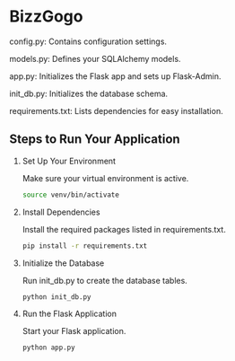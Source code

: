 # BizzGogo

config.py: Contains configuration settings.

models.py: Defines your SQLAlchemy models.

app.py: Initializes the Flask app and sets up Flask-Admin.

init_db.py: Initializes the database schema.

requirements.txt: Lists dependencies for easy installation.

## Steps to Run Your Application

1. Set Up Your Environment

    Make sure your virtual environment is active.

    ``` bash
    source venv/bin/activate
    ```

2. Install Dependencies

    Install the required packages listed in requirements.txt.

    ```bash
    pip install -r requirements.txt
    ```

3. Initialize the Database

    Run init_db.py to create the database tables.

    ```bash
    python init_db.py
    ```

4. Run the Flask Application

    Start your Flask application.

    ```bash
    python app.py
    ```
